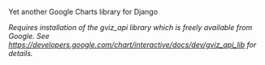 Yet another Google Charts library for Django

_Requires installation of the gviz_api library which is freely available from Google.
See https://developers.google.com/chart/interactive/docs/dev/gviz_api_lib for details._
